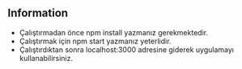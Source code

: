 ## Information 
- Çalıştırmadan önce npm install yazmanız gerekmektedir.
- Çalıştırmak için npm start yazmanız yeterlidir.
- Çalıştırdıktan sonra localhost:3000 adresine giderek uygulamayı kullanabilirsiniz.